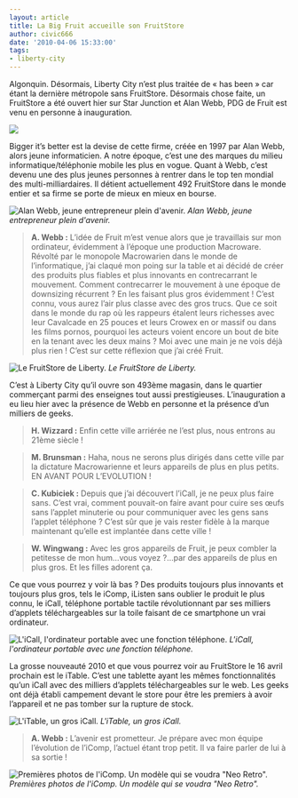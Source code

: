 ```yaml
---
layout: article
title: La Big Fruit accueille son FruitStore
author: civic666
date: '2010-04-06 15:33:00'
tags:
- liberty-city
---
```


Algonquin. Désormais, Liberty City n’est plus traitée de « has been » car étant la dernière métropole sans FruitStore. Désormais chose faite, un FruitStore a été ouvert hier sur Star Junction et Alan Webb, PDG de Fruit est venu en personne à inauguration.

![](/content/images/2007/06/PeerLogo.png)

Bigger it’s better est la devise de cette firme, créée en 1997 par Alan Webb, alors jeune informaticien. A notre époque, c’est une des marques du milieu informatique/téléphonie mobile les plus en vogue. Quant à Webb, c’est devenu une des plus jeunes personnes à rentrer dans le top ten mondial des multi-milliardaires. Il détient actuellement 492 FruitStore dans le monde entier et sa firme se porte de mieux en mieux en bourse.

![Alan Webb, jeune entrepreneur plein d'avenir.](/content/images/2007/06/peerwebb.jpg)
_Alan Webb, jeune entrepreneur plein d'avenir._

> **A. Webb :** L’idée de Fruit m’est venue alors que je travaillais sur mon ordinateur, évidemment à l’époque une production Macroware. Révolté par le monopole Macrowarien dans le monde de l’informatique, j’ai claqué mon poing sur la table et ai décidé de créer des produits plus fiables et plus innovants en contrecarrant le mouvement. Comment contrecarrer le mouvement à une époque de downsizing récurrent ? En les faisant plus gros évidemment ! C’est connu, vous aurez l’air plus classe avec des gros trucs. Que ce soit dans le monde du rap où les rappeurs étalent leurs richesses avec leur Cavalcade en 25 pouces et leurs Crowex en or massif ou dans les films pornos, pourquoi les acteurs voient encore un bout de bite en la tenant avec les deux mains ? Moi avec une main je ne vois déjà plus rien ! C’est sur cette réflexion que j’ai créé Fruit.

![Le FruitStore de Liberty.](/content/images/2007/06/peerstore2.jpg)
_Le FruitStore de Liberty._

C’est à Liberty City qu’il ouvre son 493ème magasin, dans le quartier commerçant parmi des enseignes tout aussi prestigieuses. L’inauguration a eu lieu hier avec la présence de Webb en personne et la présence d’un milliers de geeks.

> **H. Wizzard :** Enfin cette ville arriérée ne l’est plus, nous entrons au 21ème siècle !

> **M. Brunsman :** Haha, nous ne serons plus dirigés dans cette ville par la dictature Macrowarienne et leurs appareils de plus en plus petits. EN AVANT POUR L’EVOLUTION !

> **C. Kubiciek :** Depuis que j’ai découvert l’iCall, je ne peux plus faire sans. C’est vrai, comment pouvait-on faire avant pour cuire ses œufs sans l’applet minuterie ou pour communiquer avec les gens sans l’applet téléphone ? C’est sûr que je vais rester fidèle à la marque maintenant qu’elle est implantée dans cette ville !

> **W. Wingwang :** Avec les gros appareils de Fruit, je peux combler la petitesse de mon hum…vous voyez ?…par des appareils de plus en plus gros. Et les filles adorent ça.

Ce que vous pourrez y voir là bas ? Des produits toujours plus innovants et toujours plus gros, tels le iComp, iListen sans oublier le produit le plus connu, le iCall, téléphone portable tactile révolutionnant par ses milliers d’applets téléchargeables sur la toile faisant de ce smartphone un vrai ordinateur.

![L'iCall, l'ordinateur portable avec une fonction téléphone.](/content/images/2007/06/iCall.png)
_L'iCall, l'ordinateur portable avec une fonction téléphone._

La grosse nouveauté 2010 et que vous pourrez voir au FruitStore le 16 avril prochain est le iTable. C’est une tablette ayant les mêmes fonctionnalités qu’un iCall avec des milliers d’applets téléchargeables sur le web. Les geeks ont déjà établi campement devant le store pour être les premiers à avoir l’appareil et ne pas tomber sur la rupture de stock.

![L'iTable, un gros iCall.](/content/images/2007/06/iTable.png)
_L'iTable, un gros iCall._

> **A. Webb :** L’avenir est prometteur. Je prépare avec mon équipe l’évolution de l’iComp, l’actuel étant trop petit. Il va faire parler de lui à sa sortie !

![Premières photos de l'iComp. Un modèle qui se voudra "Neo Retro".](/content/images/2007/06/chp_analogcomp_11.jpg)
_Premières photos de l'iComp. Un modèle qui se voudra "Neo Retro"._
